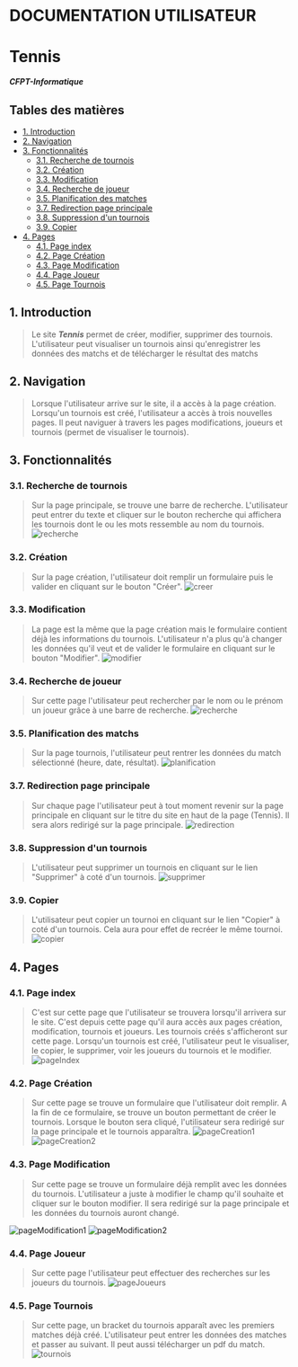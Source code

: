 # DOCUMENTATION UTILISATEUR <!-- omit in toc -->
# Tennis <!-- omit in toc -->

***CFPT-Informatique***

## Tables des matières <!-- omit in toc -->
- [1. Introduction](#1-introduction)
- [2. Navigation](#2-navigation)
- [3. Fonctionnalités](#3-fonctionnalités)
  - [3.1. Recherche de tournois](#31-recherche-de-tournois)
  - [3.2. Création](#32-création)
  - [3.3. Modification](#33-moidification)
  - [3.4. Recherche de joueur](#34-recherche-de-joueur)
  - [3.5. Planification des matches](#35-planification-des-matches)
  - [3.7. Redirection page principale](#37-redirection-page-pricipale)
  - [3.8. Suppression d'un tournois](#38-suppression-dun-tournois)
  - [3.9. Copier](#39-copier)
- [4. Pages](#4-pages)
  - [4.1. Page index](#41-page-index)
  - [4.2. Page Création](#42-page-creation)
  - [4.3. Page Modification](#43-page-modification)
  - [4.4. Page Joueur](#44-page-joueur)
  - [4.5. Page Tournois](#45-page-tournois)

## 1. Introduction
> Le site ***Tennis*** permet de créer, modifier, supprimer des tournois. L'utilisateur peut visualiser un tournois ainsi qu'enregistrer les données des matchs et de télécharger le résultat des matchs
## 2. Navigation
> Lorsque l'utilisateur arrive sur le site, il a accès à la page création. Lorsqu'un tournois est créé, l'utilisateur a accès à trois nouvelles pages. Il peut naviguer à travers les pages modifications, joueurs et tournois (permet de visualiser le tournois).

## 3. Fonctionnalités
### 3.1. Recherche de tournois
> Sur la page principale, se trouve une barre de recherche.
> L'utilisateur peut entrer du texte et cliquer sur le bouton recherche qui affichera les tournois dont le ou les mots ressemble au nom du tournois.
![recherche](imageDocUtilisateur/recherche.PNG)
### 3.2. Création
> Sur la page création, l'utilisateur doit remplir un formulaire puis le valider en cliquant sur le bouton "Créer".
![creer](imageDocUtilisateur/creer.PNG)

### 3.3. Modification
> La page est la même que la page création mais le formulaire contient déjà les informations du tournois. L'utilisateur n'a plus qu'à changer les données qu'il veut et de valider le formulaire en cliquant sur le bouton "Modifier".
![modifier](imageDocUtilisateur/modifier.PNG)

### 3.4. Recherche de joueur
> Sur cette page l'utilisateur peut rechercher par le nom ou le prénom un joueur grâce à une barre de recherche.
![recherche](imageDocUtilisateur/recherche.PNG)

### 3.5. Planification des matchs
> Sur la page tournois, l'utilisateur peut rentrer les données du match sélectionné (heure, date, résultat).
![planification](imageDocUtilisateur/planification.PNG)

### 3.7. Redirection page principale
> Sur chaque page l'utilisateur peut à tout moment revenir sur la page principale en cliquant sur le titre du site en haut de la page (Tennis). Il sera alors redirigé sur la page principale.
![redirection](imageDocUtilisateur/redirection.PNG)

### 3.8. Suppression d'un tournois
> L'utilisateur peut supprimer un tournois en cliquant sur le lien "Supprimer" à coté d'un tournois.
![supprimer](imageDocUtilisateur/supprimer.PNG)

### 3.9. Copier
> L'utilisateur peut copier un tournoi en cliquant sur le lien "Copier" à coté d'un tournois. Cela aura pour effet de recréer le même tournoi.
![copier](imageDocUtilisateur/copier.PNG)

## 4. Pages
### 4.1. Page index
> C'est sur cette page que l'utilisateur se trouvera lorsqu'il arrivera sur le site. C'est depuis cette page qu'il aura accès aux pages création, modification, tournois et joueurs. Les tournois créés s'afficheront sur cette page. Lorsqu'un tournois est créé, l'utilisateur peut le visualiser, le copier, le supprimer, voir les joueurs du tournois et le modifier.
![pageIndex](../docTechnique/imageCode/pageIndex.PNG)



### 4.2. Page Création
> Sur cette page se trouve un formulaire que l'utilisateur doit remplir. A la fin de ce formulaire, se trouve un bouton permettant de créer le tournois. Lorsque le bouton sera cliqué, l'utilisateur sera redirigé sur la page principale et le tournois apparaîtra.
![pageCreation1](../docTechnique/imageCode/pageCreation1.PNG)
![pageCreation2](../docTechnique/imageCode/pageCreation2.PNG)

### 4.3. Page Modification
> Sur cette page se trouve un formulaire déjà remplit avec les données du tournois. L'utilisateur a juste à modifier le champ qu'il souhaite et cliquer sur le bouton modifier. Il sera redirigé sur la page principale et les données du tournois auront changé.

![pageModification1](../docTechnique/imageCode/pageModification1.PNG)
![pageModification2](../docTechnique/imageCode/pageModification2.PNG)

### 4.4. Page Joueur
> Sur cette page l'utilisateur peut effectuer des recherches sur les joueurs du tournois.
![pageJoueurs](../docTechnique/imageCode/joueurs.PNG)


### 4.5. Page Tournois
> Sur cette page, un bracket du tournois apparaît avec les premiers matches déjà créé. L'utilisateur peut entrer les données des matches et passer au suivant. Il peut aussi télécharger un pdf du match.
![tournois](../docTechnique/imageCode/tournois.PNG)

